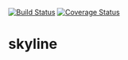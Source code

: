 [![Build Status](https://travis-ci.org/wellingWilliam/skyline.svg?branch=master)](https://travis-ci.org/wellingWilliam/skyline)
[![Coverage Status](https://coveralls.io/repos/github/wellingWilliam/skyline/badge.svg?branch=master)](https://coveralls.io/github/wellingWilliam/skyline?branch=master)

# skyline